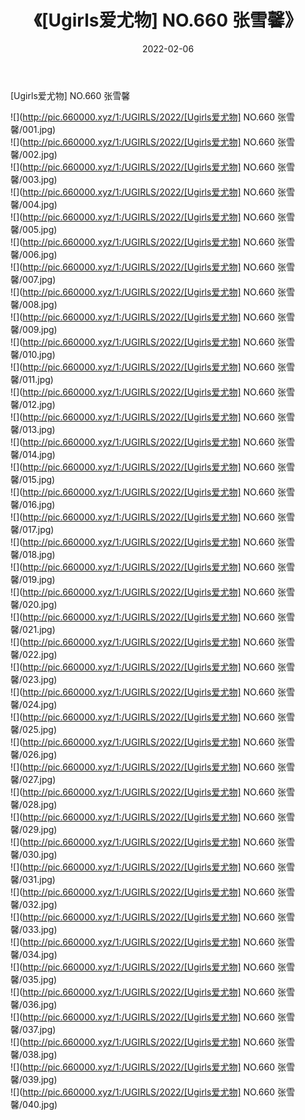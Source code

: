 ﻿---
layout: post
title:  《[Ugirls爱尤物] NO.660 张雪馨》
date:   2022-02-06
img: http://pic.660000.xyz/1:/UGIRLS/2022/[Ugirls爱尤物] NO.660 张雪馨/000.jpg
categories: [美女, 清纯, 唯美]
---

[Ugirls爱尤物] NO.660 张雪馨

 ![](http://pic.660000.xyz/1:/UGIRLS/2022/[Ugirls爱尤物] NO.660 张雪馨/001.jpg) <br>![](http://pic.660000.xyz/1:/UGIRLS/2022/[Ugirls爱尤物] NO.660 张雪馨/002.jpg) <br>![](http://pic.660000.xyz/1:/UGIRLS/2022/[Ugirls爱尤物] NO.660 张雪馨/003.jpg) <br>![](http://pic.660000.xyz/1:/UGIRLS/2022/[Ugirls爱尤物] NO.660 张雪馨/004.jpg) <br>![](http://pic.660000.xyz/1:/UGIRLS/2022/[Ugirls爱尤物] NO.660 张雪馨/005.jpg) <br>![](http://pic.660000.xyz/1:/UGIRLS/2022/[Ugirls爱尤物] NO.660 张雪馨/006.jpg) <br>![](http://pic.660000.xyz/1:/UGIRLS/2022/[Ugirls爱尤物] NO.660 张雪馨/007.jpg) <br>![](http://pic.660000.xyz/1:/UGIRLS/2022/[Ugirls爱尤物] NO.660 张雪馨/008.jpg) <br>![](http://pic.660000.xyz/1:/UGIRLS/2022/[Ugirls爱尤物] NO.660 张雪馨/009.jpg) <br>![](http://pic.660000.xyz/1:/UGIRLS/2022/[Ugirls爱尤物] NO.660 张雪馨/010.jpg) <br>![](http://pic.660000.xyz/1:/UGIRLS/2022/[Ugirls爱尤物] NO.660 张雪馨/011.jpg) <br>![](http://pic.660000.xyz/1:/UGIRLS/2022/[Ugirls爱尤物] NO.660 张雪馨/012.jpg) <br>![](http://pic.660000.xyz/1:/UGIRLS/2022/[Ugirls爱尤物] NO.660 张雪馨/013.jpg) <br>![](http://pic.660000.xyz/1:/UGIRLS/2022/[Ugirls爱尤物] NO.660 张雪馨/014.jpg) <br>![](http://pic.660000.xyz/1:/UGIRLS/2022/[Ugirls爱尤物] NO.660 张雪馨/015.jpg) <br>![](http://pic.660000.xyz/1:/UGIRLS/2022/[Ugirls爱尤物] NO.660 张雪馨/016.jpg) <br>![](http://pic.660000.xyz/1:/UGIRLS/2022/[Ugirls爱尤物] NO.660 张雪馨/017.jpg) <br>![](http://pic.660000.xyz/1:/UGIRLS/2022/[Ugirls爱尤物] NO.660 张雪馨/018.jpg) <br>![](http://pic.660000.xyz/1:/UGIRLS/2022/[Ugirls爱尤物] NO.660 张雪馨/019.jpg) <br>![](http://pic.660000.xyz/1:/UGIRLS/2022/[Ugirls爱尤物] NO.660 张雪馨/020.jpg) <br>![](http://pic.660000.xyz/1:/UGIRLS/2022/[Ugirls爱尤物] NO.660 张雪馨/021.jpg) <br>![](http://pic.660000.xyz/1:/UGIRLS/2022/[Ugirls爱尤物] NO.660 张雪馨/022.jpg) <br>![](http://pic.660000.xyz/1:/UGIRLS/2022/[Ugirls爱尤物] NO.660 张雪馨/023.jpg) <br>![](http://pic.660000.xyz/1:/UGIRLS/2022/[Ugirls爱尤物] NO.660 张雪馨/024.jpg) <br>![](http://pic.660000.xyz/1:/UGIRLS/2022/[Ugirls爱尤物] NO.660 张雪馨/025.jpg) <br>![](http://pic.660000.xyz/1:/UGIRLS/2022/[Ugirls爱尤物] NO.660 张雪馨/026.jpg) <br>![](http://pic.660000.xyz/1:/UGIRLS/2022/[Ugirls爱尤物] NO.660 张雪馨/027.jpg) <br>![](http://pic.660000.xyz/1:/UGIRLS/2022/[Ugirls爱尤物] NO.660 张雪馨/028.jpg) <br>![](http://pic.660000.xyz/1:/UGIRLS/2022/[Ugirls爱尤物] NO.660 张雪馨/029.jpg) <br>![](http://pic.660000.xyz/1:/UGIRLS/2022/[Ugirls爱尤物] NO.660 张雪馨/030.jpg) <br>![](http://pic.660000.xyz/1:/UGIRLS/2022/[Ugirls爱尤物] NO.660 张雪馨/031.jpg) <br>![](http://pic.660000.xyz/1:/UGIRLS/2022/[Ugirls爱尤物] NO.660 张雪馨/032.jpg) <br>![](http://pic.660000.xyz/1:/UGIRLS/2022/[Ugirls爱尤物] NO.660 张雪馨/033.jpg) <br>![](http://pic.660000.xyz/1:/UGIRLS/2022/[Ugirls爱尤物] NO.660 张雪馨/034.jpg) <br>![](http://pic.660000.xyz/1:/UGIRLS/2022/[Ugirls爱尤物] NO.660 张雪馨/035.jpg) <br>![](http://pic.660000.xyz/1:/UGIRLS/2022/[Ugirls爱尤物] NO.660 张雪馨/036.jpg) <br>![](http://pic.660000.xyz/1:/UGIRLS/2022/[Ugirls爱尤物] NO.660 张雪馨/037.jpg) <br>![](http://pic.660000.xyz/1:/UGIRLS/2022/[Ugirls爱尤物] NO.660 张雪馨/038.jpg) <br>![](http://pic.660000.xyz/1:/UGIRLS/2022/[Ugirls爱尤物] NO.660 张雪馨/039.jpg) <br>![](http://pic.660000.xyz/1:/UGIRLS/2022/[Ugirls爱尤物] NO.660 张雪馨/040.jpg) <br>